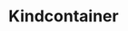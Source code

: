 ---
title: Kindcontainer
categories:
  - container-manager
docs:
  - id: java
    url: https://github.com/dajudge/kindcontainer
    isThirdParty: true
    example: |
      ```java
      KindContainer<?> KUBE = new KindContainer<>();
      ```
description: |
  Kindcontainer provides ephemeral Kubernetes clusters for integration testing.
---